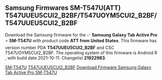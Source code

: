 <h2>Samsung Firmwares SM-T547U(ATT) T547UUEU5CUI2_B2BF/T547UOYM5CUI2_B2BF/T547UUEU5CUI2_B2BF</h2>
Download the Samsung firmware for the ✅ <strong>Samsung Galaxy Tab Active Pro </strong> ⭐ <strong>SM-T547U</strong> with product code <strong>ATT</strong> <strong> from United States</strong>. This firmware has version number PDA <strong>T547UUEU5CUI2_B2BF</strong> and CSC T547UOYM5CUI2_B2BF. The operating system of this firmware is Android R , with build date 2021-10-11. Changelist <strong>21922983</strong>.


[SM-T547U](https://samfirm.shop/samsung/model/SM-T547U)
[T547UUEU5CUI2_B2BF](https://samfirm.shop/samsung/pda/T547UUEU5CUI2_B2BF)
[Download Firmware Samsung Galaxy Tab Active Pro SM-T547U](https://samfirm.shop/samsung/firmware/463879)
